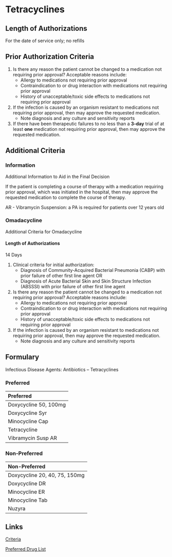 # Tetracyclines

## Length of Authorizations

For the date of service only; no refills

## Prior Authorization Criteria

1.  Is there any reason the patient cannot be changed to a medication not requiring prior approval? Acceptable reasons include:
    -   Allergy to medications not requiring prior approval
    -   Contraindication to or drug interaction with medications not requiring prior approval
    -   History of unacceptable/toxic side effects to medications not requiring prior approval
2.  If the infection is caused by an organism resistant to medications not requiring prior approval, then may approve the requested medication.
    -   Note diagnosis and any culture and sensitivity reports
3.  If there have been therapeutic failures to no less than a **3-day** trial of at least **one** medication not requiring prior approval, then may approve the requested medication.

## Additional Criteria

### Information

Additional Information to Aid in the Final Decision

If the patient is completing a course of therapy with a medication requiring prior approval, which was initiated in the hospital, then may approve the requested medication to complete the course of therapy.

AR - Vibramycin Suspension: a PA is required for patients over 12 years old

### Omadacycline

Additional Criteria for Omadacycline

#### Length of Authorizations

14 Days

1.  Clinical criteria for initial authorization:
    -   Diagnosis of Community-Acquired Bacterial Pneumonia (CABP) with prior failure of other first line agent OR
    -   Diagnosis of Acute Bacterial Skin and Skin Structure Infection (ABSSSI) with prior failure of other first line agent
2.  Is there any reason the patient cannot be changed to a medication not requiring prior approval? Acceptable reasons include:
    -   Allergy to medications not requiring prior approval
    -   Contraindication to or drug interaction with medications not requiring prior approval
    -   History of unacceptable/toxic side effects to medications not requiring prior approval
3.  If the infection is caused by an organism resistant to medications not requiring prior approval, then may approve the requested medication.
    -   Note diagnosis and any culture and sensitivity reports

## Formulary

Infectious Disease Agents: Antibiotics – Tetracyclines

### Preferred

| Preferred             |
| :-------------------- |
| Doxycycline 50, 100mg |
| Doxycycline Syr       |
| Minocycline Cap       |
| Tetracycline          |
| Vibramycin Susp AR    |

### Non-Preferred

| Non-Preferred                 |
| :---------------------------- |
| Doxycycline 20, 40, 75, 150mg |
| Doxycycline DR                |
| Minocycline ER                |
| Minocycline Tab               |
| Nuzyra                        |

## Links

[Criteria](https://pharmacy.medicaid.ohio.gov/sites/default/files/20221001_UPDL_Criteria_APPROVED.pdf#page=77)

[Preferred Drug List](https://pharmacy.medicaid.ohio.gov/sites/default/files/20221001_UPDL_APPROVED_.pdf#page=26)
